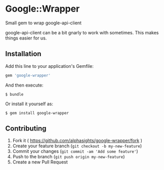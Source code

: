 # Google::Wrapper

Small gem to wrap google-api-client

google-api-client can be a bit gnarly to work with sometimes. This makes things easier for us.

## Installation

Add this line to your application's Gemfile:

```ruby
gem 'google-wrapper'
```

And then execute:

    $ bundle

Or install it yourself as:

    $ gem install google-wrapper

## Contributing

1. Fork it ( https://github.com/alphasights/google-wrapper/fork )
2. Create your feature branch (`git checkout -b my-new-feature`)
3. Commit your changes (`git commit -am 'Add some feature'`)
4. Push to the branch (`git push origin my-new-feature`)
5. Create a new Pull Request
